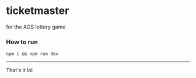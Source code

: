# ticketmaster
for the AGS lottery game


### How to run
```
npm i && npm run dev
```

---

That's it lol